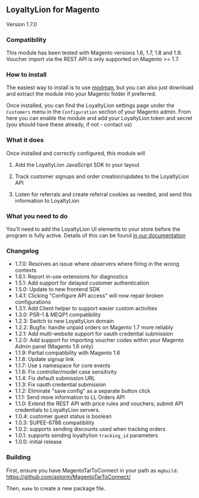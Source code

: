 ## LoyaltyLion for Magento

Version 1.7.0

### Compatibility

This module has been tested with Magento versions 1.6, 1.7, 1.8 and 1.9.
Voucher import via the REST API is only supported on Magento >= 1.7.

### How to install

The easiest way to install is to use [modman](https://github.com/colinmollenhour/modman), but you can also just download and extract the module into your Magento folder if preferred.

Once installed, you can find the LoyaltyLion settings page under the `Customers` menu in the `Configuration` section of your Magento admin. From here you can enable the module and add your LoyaltyLion token and secret (you should have these already, if not - contact us)

### What it does

Once installed and correctly configured, this module will

1. Add the LoyaltyLion JavaScript SDK to your layout

2. Track customer signups and order creation/updates to the LoyaltyLion API

3. Listen for referrals and create referral cookies as needed, and send this information to LoyaltyLion

### What you need to do

You'll need to add the LoyaltyLion UI elements to your store before the program is fully active. Details of this can be found [in our documentation](https://developers.loyaltylion.com/sdk/)

### Changelog

- 1.7.0: Resolves an issue where observers where firing in the wrong contexts
- 1.6.1: Report in-use extensions for diagnostics
- 1.5.1: Add support for delayed customer authentication
- 1.5.0: Update to new frontend SDK
- 1.4.1: Clicking "Configure API access" will now repair broken configurations
- 1.3.1: Add Client helper to support easier custom activities
- 1.3.0: PSR-1 & MEQP1 compatibility
- 1.2.3: Switch to new LoyaltyLion domain
- 1.2.2: Bugfix: handle unpaid orders on Magento 1.7 more reliably
- 1.2.1: Add multi-website support for oauth credential submission
- 1.2.0: Add support for importing voucher codes within your Magento Admin panel (Magento 1.6 only)
- 1.1.9: Partial compatibility with Magento 1.6
- 1.1.8: Update signup link
- 1.1.7: Use `$` namespace for core events
- 1.1.6: Fix controller/model case sensitivity
- 1.1.4: Fix default submission URL
- 1.1.3: Fix oauth credential submission
- 1.1.2: Eliminate "save config" as a separate button click
- 1.1.1: Send more information to LL Orders API
- 1.1.0: Extend the REST API with price rules and vouchers; submit API credentials to LoyaltyLion servers.
- 1.0.4: customer guest status is boolean
- 1.0.3: SUPEE-6788 compatibility
- 1.0.2: supports sending discounts used when tracking orders
- 1.0.1: supports sending loyaltylion `tracking_id` parameters
- 1.0.0: initial release

### Building

First, ensure you have MagentoTarToConnect in your path as `mgbuild`: https://github.com/astorm/MagentoTarToConnect/

Then, `make` to create a new package file.
